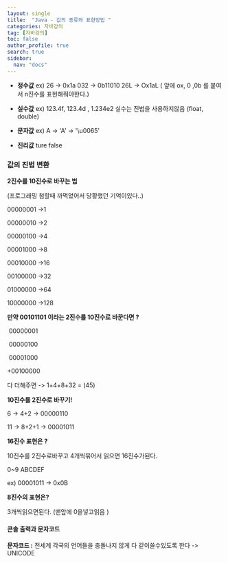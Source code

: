 ```yaml
---
layout: single
title:  "Java - 값의 종류와 표현방법 "
categories: 자바강의
tag: [자바강의]
toc: false
author_profile: true
search: true
sidebar:
  nav: "docs"
---
```


-  **정수값**
ex) 26    ->    0x1a
    032    ->   0b11010
    26L    ->   Ox1aL
( 앞에 ox, 0 ,0b 를 붙여서 n진수를 표현해줘야한다.)

- **실수값**
ex) 123.4f,  123.4d , 1.234e2
실수는 진법을 사용하지않음 (float, double)

- **문자값**
ex) A   -> 'A'  -> '\u0065'

- **진리값**
ture false



### 값의 진법 변환 

**2진수를 10진수로 바꾸는 법** 

(프로그래밍 첨할때 까먹었어서 당황했던 기억이있다..)

00000001	->1

00000010	->2

00000100	->4

00001000	->8

00010000	->16

00100000	->32

01000000	->64	

10000000	->128



**만약 00101101 이라는 2진수를 10진수로 바꾼다면 ?**

​	00000001

​	00000100

​	00001000

+00100000 

다 더해주면 -> 1+4+8+32 = (45)



**10진수를 2진수로 바꾸기!**

6	-> 4+2	-> 00000110

11	-> 8+2+1	-> 00001011



**16진수 표현은 ?**

10진수를 2진수로바꾸고 4개씩묶어서 읽으면 16진수가된다.

0~9 ABCDEF 

ex) 00001011 -> 0x0B



**8진수의 표현은?**

3개씩읽으면된다. (맨앞에 0을넣고읽음 )



####  콘솔 출력과 문자코드

 **문자코드 :**
전세계 각국의 언어들을 충돌나지 않게 다 같이쓸수있도록 한다 -> UNICODE

